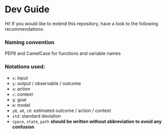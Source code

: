 Dev Guide
=========

Hi! If you would like to extend this repository, have a look to the following recommendations:

### Naming convention

PEP8 and CamelCase for functions and variable names

### Notations used:
- `x`: input
- `y`: output / observable / outcome
- `a`: action
- `c`: context
- `g`: goal
- `m`: model
- `y0`, `a0`, `c0`: estimated outcome / action / context
- `std`: standard deviation
- `space`, `state`, `path` **should be written without abbreviation to avoid any confusion**
